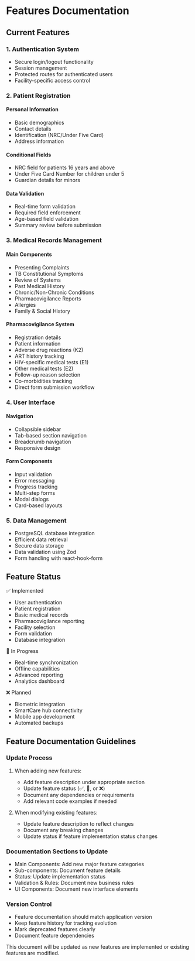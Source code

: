 # Features Documentation

## Current Features

### 1. Authentication System
- Secure login/logout functionality
- Session management
- Protected routes for authenticated users
- Facility-specific access control

### 2. Patient Registration
#### Personal Information
- Basic demographics
- Contact details
- Identification (NRC/Under Five Card)
- Address information

#### Conditional Fields
- NRC field for patients 16 years and above
- Under Five Card Number for children under 5
- Guardian details for minors

#### Data Validation
- Real-time form validation
- Required field enforcement
- Age-based field validation
- Summary review before submission

### 3. Medical Records Management
#### Main Components
- Presenting Complaints
- TB Constitutional Symptoms
- Review of Systems
- Past Medical History
- Chronic/Non-Chronic Conditions
- Pharmacovigilance Reports
- Allergies
- Family & Social History

#### Pharmacovigilance System
- Registration details
- Patient information
- Adverse drug reactions (K2)
- ART history tracking
- HIV-specific medical tests (E1)
- Other medical tests (E2)
- Follow-up reason selection
- Co-morbidities tracking
- Direct form submission workflow

### 4. User Interface
#### Navigation
- Collapsible sidebar
- Tab-based section navigation
- Breadcrumb navigation
- Responsive design

#### Form Components
- Input validation
- Error messaging
- Progress tracking
- Multi-step forms
- Modal dialogs
- Card-based layouts

### 5. Data Management
- PostgreSQL database integration
- Efficient data retrieval
- Secure data storage
- Data validation using Zod
- Form handling with react-hook-form

## Feature Status

✅ Implemented
- User authentication
- Patient registration
- Basic medical records
- Pharmacovigilance reporting
- Facility selection
- Form validation
- Database integration

🔄 In Progress
- Real-time synchronization
- Offline capabilities
- Advanced reporting
- Analytics dashboard

❌ Planned
- Biometric integration
- SmartCare hub connectivity
- Mobile app development
- Automated backups

## Feature Documentation Guidelines

### Update Process
1. When adding new features:
   - Add feature description under appropriate section
   - Update feature status (✅, 🔄, or ❌)
   - Document any dependencies or requirements
   - Add relevant code examples if needed

2. When modifying existing features:
   - Update feature description to reflect changes
   - Document any breaking changes
   - Update status if feature implementation status changes

### Documentation Sections to Update
- Main Components: Add new major feature categories
- Sub-components: Document feature details
- Status: Update implementation status
- Validation & Rules: Document new business rules
- UI Components: Document new interface elements

### Version Control
- Feature documentation should match application version
- Keep feature history for tracking evolution
- Mark deprecated features clearly
- Document feature dependencies

This document will be updated as new features are implemented or existing features are modified.